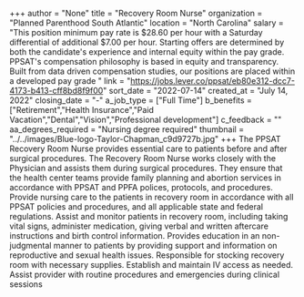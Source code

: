 +++
author = "None"
title = "Recovery Room Nurse"
organization = "Planned Parenthood South Atlantic"
location = "North Carolina"
salary = "This position minimum pay rate is $28.60 per hour with a Saturday differential of additional $7.00 per hour.  Starting offers are determined by both the candidate's experience and internal equity within the pay grade. PPSAT's compensation philosophy is based in equity and transparency. Built from data driven compensation studies, our positions are placed within a developed pay grade "
link = "https://jobs.lever.co/ppsat/eb80e312-dcc7-4173-b413-cff8bd8f9f00"
sort_date = "2022-07-14"
created_at = "July 14, 2022"
closing_date = "-"
a_job_type = ["Full Time"]
b_benefits = ["Retirement","Health Insurance","Paid Vacation","Dental","Vision","Professional development"]
c_feedback = ""
aa_degrees_required = "Nursing degree required"
thumbnail = "../../images/Blue-logo-Taylor-Chapman_c9d9727b.jpg"
+++
The PPSAT Recovery Room Nurse provides essential care to patients before and after surgical procedures. The Recovery Room Nurse works closely with the Physician and assists them during surgical procedures.  They ensure that the health center teams provide family planning and abortion services in accordance with PPSAT and PPFA polices, protocols, and procedures.  Provide nursing care to the patients in recovery room in accordance with all PPSAT policies and procedures, and all applicable state and federal regulations. Assist and monitor patients in recovery room, including taking vital signs, administer medication, giving verbal and written aftercare instructions and birth control information. Provides education in an non-judgmental manner to patients by providing support and information on reproductive and sexual health issues.  Responsible for stocking recovery room with necessary supplies.  Establish and maintain IV access as needed. Assist provider with routine procedures and emergencies during clinical sessions 